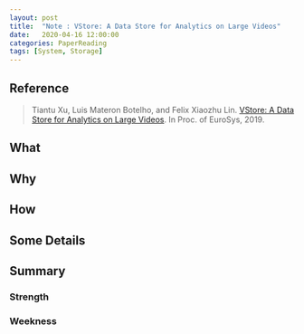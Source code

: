 ```yaml
---
layout: post
title:  "Note : VStore: A Data Store for Analytics on Large Videos"
date:   2020-04-16 12:00:00
categories: PaperReading
tags: [System, Storage]
---
```


## Reference

> Tiantu Xu, Luis Materon Botelho, and Felix Xiaozhu Lin. [VStore: A Data Store for Analytics on Large Videos](https://dl.acm.org/doi/pdf/10.1145/3302424.3303971?download=true). In Proc. of EuroSys, 2019.

## What

<!-- more -->

## Why

## How 

## Some Details

## Summary

### Strength


### Weekness

